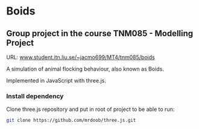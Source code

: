# Boids

## Group project in the course TNM085 - Modelling Project

URL: www.student.itn.liu.se/~jacmo699/MT4/tnm085/boids

A simulation of animal flocking behaviour, also known as Boids.

Implemented in JavaScript with three.js.

### Install dependency

Clone three.js repository and put in root of project to be able to run:

```zsh
git clone https://github.com/mrdoob/three.js.git
```
